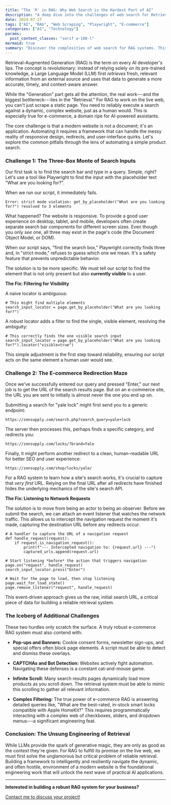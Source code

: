 ```yaml
---
title: "The 'R' in RAG: Why Web Search is the Hardest Part of AI"
description: "A deep dive into the challenges of web search for Retrieval-Augmented Generation (RAG) systems in AI."
date: 2024-07-27
tags: ["AI", "RAG", "Web Scraping", "Playwright", "E-commerce"]
categories: ["AI", "Technology"]
params:
  post_content_classes: "serif w-100-l"
mermaid: true
summary: "Discover the complexities of web search for RAG systems. This article explores common pitfalls, such as handling responsive design and e-commerce redirects, and provides robust solutions for reliable data retrieval."
---
```


Retrieval-Augmented Generation (RAG) is the term on every AI developer's lips. The concept is revolutionary: instead of relying solely on its pre-trained knowledge, a Large Language Model (LLM) first *retrieves* fresh, relevant information from an external source and uses that data to generate a more accurate, timely, and context-aware answer.

While the "Generation" part gets all the attention, the real work---and the biggest bottleneck---lies in the "Retrieval." For RAG to work on the live web, you can't just scrape a static page. You need to reliably execute a search against a dynamic, complex website, just as a human would. This is especially true for e-commerce, a domain ripe for AI-powered assistants.

The core challenge is that a modern website is not a document; it's an application. Automating it requires a framework that can handle the messy reality of responsive design, redirects, and user-interface quirks. Let's explore the common pitfalls through the lens of automating a simple product search.

### Challenge 1: The Three-Box Monte of Search Inputs

Our first task is to find the search bar and type in a query. Simple, right? Let's use a tool like Playwright to find the input with the placeholder text "What are you looking for?".

When we run our script, it immediately fails.

`Error: strict mode violation: get_by_placeholder("What are you looking for?") resolved to 3 elements`

What happened? The website is responsive. To provide a good user experience on desktop, tablet, and mobile, developers often create separate search bar components for different screen sizes. Even though you only *see* one, all three may exist in the page's code (the Document Object Model, or DOM).

When our script says, "find the search box," Playwright correctly finds three and, in "strict mode," refuses to guess which one we mean. It's a safety feature that prevents unpredictable behavior.

The solution is to be more specific. We must tell our script to find the element that is not only present but also **currently visible** to a user.

**The Fix: Filtering for Visibility**

A naive locator is ambiguous:

```
# This might find multiple elements
search_input_locator = page.get_by_placeholder("What are you looking for?")

```

A robust locator adds a filter to find the single, visible element, resolving the ambiguity:

```
# This correctly finds the one visible search input
search_input_locator = page.get_by_placeholder("What are you looking for?").locator("visible=true")

```

This simple adjustment is the first step toward reliability, ensuring our script acts on the same element a human user would see.

### Challenge 2: The E-commerce Redirection Maze

Once we've successfully entered our query and pressed "Enter," our next job is to get the URL of the search results page. But on an e-commerce site, the URL you are sent to initially is almost never the one you end up on.

Submitting a search for "yale lock" might first send you to a generic endpoint:

`https://zensupply.com/search.php?search_query=yale+lock`

The server then processes this, perhaps finds a specific category, and redirects you:

`https://zensupply.com/locks/?brand=Yale`

Finally, it might perform another redirect to a clean, human-readable URL for better SEO and user experience:

`https://zensupply.com/shop/locks/yale/`

For a RAG system to learn how a site's search works, it's crucial to capture that *very first* URL. Relying on the final URL after all redirects have finished hides the underlying mechanics of the site's search API.

**The Fix: Listening to Network Requests**

The solution is to move from being an actor to being an observer. Before we submit the search, we can attach an event listener that watches the network traffic. This allows us to intercept the navigation request the moment it's made, capturing the destination URL before any redirects occur.

```
# A handler to capture the URL of a navigation request
def handle_request(request):
    if request.is_navigation_request():
        print(f"--- Intercepted navigation to: {request.url} ---")
        captured_urls.append(request.url)

# Start listening *before* the action that triggers navigation
page.on("request", handle_request)
search_input_locator.press("Enter")

# Wait for the page to load, then stop listening
page.wait_for_load_state()
page.remove_listener("request", handle_request)

```

This event-driven approach gives us the raw, initial search URL, a critical piece of data for building a reliable retrieval system.

### The Iceberg of Additional Challenges

These two hurdles only scratch the surface. A truly robust e-commerce RAG system must also contend with:

- **Pop-ups and Banners:** Cookie consent forms, newsletter sign-ups, and special offers often block page elements. A script must be able to detect and dismiss these overlays.

- **CAPTCHAs and Bot Detection:** Websites actively fight automation. Navigating these defenses is a constant cat-and-mouse game.

- **Infinite Scroll:** Many search results pages dynamically load more products as you scroll down. The retrieval system must be able to mimic this scrolling to gather all relevant information.

- **Complex Filtering:** The true power of e-commerce RAG is answering detailed queries like, "What are the best-rated, in-stock smart locks compatible with Apple HomeKit?" This requires programmatically interacting with a complex web of checkboxes, sliders, and dropdown menus---a significant engineering feat.

### Conclusion: The Unsung Engineering of Retrieval

While LLMs provide the spark of generative magic, they are only as good as the context they're given. For RAG to fulfill its promise on the live web, we must first solve the unglamorous but critical problem of reliable retrieval. Building a framework to intelligently and resiliently navigate the dynamic, and often hostile, environment of a modern website is the foundational engineering work that will unlock the next wave of practical AI applications.

---

**Interested in building a robust RAG system for your business?**

[Contact me to discuss your project!](/pages/contact/) 